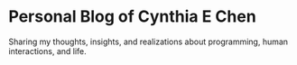 # Personal Blog of Cynthia E Chen

Sharing my thoughts, insights, and realizations about programming, human interactions, and life.
